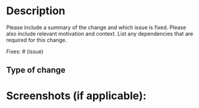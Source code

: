 # Description

Please include a summary of the change and which issue is fixed. Please also include relevant motivation and context. List any dependencies that are required for this change.

Fixes: # (issue)

## Type of change

# Screenshots (if applicable):
